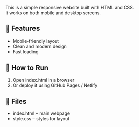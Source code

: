 This is a simple responsive website built with HTML and CSS.  
It works on both mobile and desktop screens.

## 📱 Features
- Mobile-friendly layout
- Clean and modern design
- Fast loading

## 🚀 How to Run
1. Open index.html in a browser
2. Or deploy it using GitHub Pages / Netlify

## 📂 Files
- index.html – main webpage
- style.css – styles for layout
